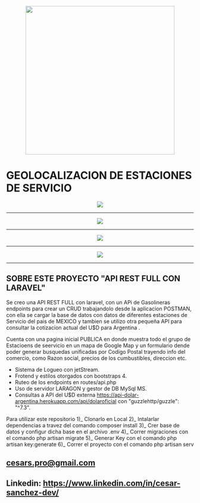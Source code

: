 <p align="center"><a href="#"><img src="https://raw.githubusercontent.com/laravel/art/master/logo-lockup/5%20SVG/2%20CMYK/1%20Full%20Color/laravel-logolockup-cmyk-red.svg" width="400"></a></p>

<p align="center"> 
<h1><a>GEOLOCALIZACION DE ESTACIONES DE SERVICIO</a></h1>
</p>



<p align="center">
    <img src="https://i.postimg.cc/4ykqrQ12/Whats-App-Image-2022-04-29-at-5-01-22-PM.jpg" border="0"> 
</p>
<hr> 
<p align="center">
    <img src="https://i.postimg.cc/vmTJ9BBh/Whats-App-Image-2022-04-29-at-5-01-48-PM.jpg" border="0"> 
</p>   
<hr> 
<p align="center">
    <img src="https://i.postimg.cc/1tNbCjDN/Whats-App-Image-2022-04-29-at-5-03-36-PM.jpg" border="0">
</p>
<hr>
<p align="center">
    <img src="https://i.postimg.cc/VkKydMY5/Whats-App-Image-2022-04-29-at-5-04-11-PM.jpg" border="0">
</p>
<hr>

## SOBRE ESTE PROYECTO "API REST FULL CON LARAVEL" 

Se creo una API REST FULL con laravel, con un APi de Gasolineras endpoints para crear un CRUD trabajandolo desde la aplicacion POSTMAN, con ella se cargar la base de datos con datos de diferentes estaciones de Servicio del pais de MEXICO y tambien se utilizo otra pequeña API para consultar la cotizacion actual del U$D para Argentina .

Cuenta con una pagina inicial PUBLICA en donde muestra todo el grupo de Estacioens de seervicio en un mapa de Google Map y un formulario dende poder generar busquedas unificadas por Codigo Postal trayendo info del comercio, como Razon social, precios de los cumbustibles, direccion etc.

- Sistema de Logueo con jetStream.
- Frotend y estilos otorgados con bootstraps 4.
- Ruteo de los endpoints en routes/api.php
- Uso de servidor LARAGON y gestor de DB MySql MS.
- Consultas a API del U$D externa https://api-dolar-argentina.herokuapp.com/api/dolaroficial con "guzzlehttp/guzzle": "^7.3".

Para utilizar este repositorio
1)_ Clonarlo en Local
2)_ Intalarlar dependencias a travez del comando composer install
3)_ Crer base de datos y configur dicha base en el archivo .env
4)_ Correr migraciones con el comando php artisan migrate 
5)_ Generar Key con el comando php artisan key:generate
6)_ Correr el proyecto con el comando php artisan serv

 
 

## cesars.pro@gmail.com
## Linkedin: https://www.linkedin.com/in/cesar-sanchez-dev/


